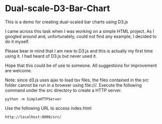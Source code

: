 Dual-scale-D3-Bar-Chart
========================

This is a demo for creating dual-scaled bar charts using D3.js

I came across this task when I was working on a simple HTML project. As I googled around and, unfortunately, could not find any example, I decided to do it myself.

Please bear in mind that I am new to D3.js and this is actually my first time using it. I had heard of D3.js but never used it.

Hope that this could be of use to someone. All suggestions for improvement are welcome.

Note: since d3.js uses ajax to load tsv files, the files contained in the src folder cannot be run in a browser using file:///. Execute the following command under the src directory to create a HTTP server.

    python -m SimpleHTTPServer

Use the following URL to access index.html

    http://localhost:8000/src/
